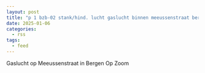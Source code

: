 ```yaml
---
layout: post
title: "p 1 bzb-02 stank/hind. lucht gaslucht binnen meeussenstraat bergen op zoom 201531"
date: 2025-01-06
categories: 
  - rss
tags: 
  - feed
---
```


Gaslucht op Meeussenstraat in Bergen Op Zoom
